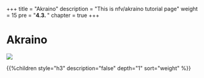 +++
title = "Akraino"
description = "This is nfv/akraino tutorial page"
weight = 15 
pre = "<b>4.3. </b>"
chapter = true
+++

# Akraino

![](/images/hack4easy/logo_akraino_edge_stack.png)

{{%children style="h3" description="false" depth="1" sort="weight" %}}
